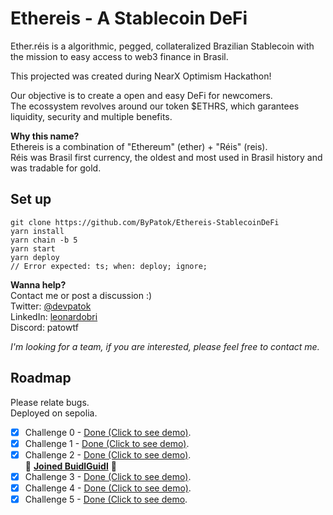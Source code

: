 # Ethereis - A Stablecoin DeFi
Ether.réis is a algorithmic, pegged, collateralized Brazilian Stablecoin with the mission to easy access to web3 finance in Brasil.  

This projected was created during NearX Optimism Hackathon!  

Our objective is to create a open and easy DeFi for newcomers.  
The ecossystem revolves around our token $ETHRS, which garantees liquidity, security and multiple benefits.  

**Why this name?**  
Ethereis is a combination of "Ethereum" (ether) + "Réis" (reis).  
Réis was Brasil first currency, the oldest and most used in Brasil history and was tradable for gold.

## Set up
```
git clone https://github.com/ByPatok/Ethereis-StablecoinDeFi 
yarn install 
yarn chain -b 5 
yarn start
yarn deploy
// Error expected: ts; when: deploy; ignore;
```


**Wanna help?**  
Contact me or post a discussion :)  
Twitter: [@devpatok](https://twitter.com/devpatok)  
LinkedIn: [leonardobri](https://www.linkedin.com/in/leonardobri/)  
Discord: patowtf  

*I'm looking for a team, if you are interested, please feel free to contact me.*  

## Roadmap
Please relate bugs.  
Deployed on sepolia.

- [x] Challenge 0 - [Done (Click to see demo)](https://simplenft-eth-challenge.vercel.app/).
- [x] Challenge 1 - [Done (Click to see demo)](https://staking-challenge2-etherspeedrun.vercel.app/).
- [x] Challenge 2 - [Done (Click to see demo)](https://quest2-token-vendor.vercel.app).  
🎉 **[Joined BuidlGuidl](https://app.buidlguidl.com/builders/0xC4de020Cfb94D5e7Da5536551da6cfE01Dce33Ec)** 🎉
- [x] Challenge 3 - [Done (Click to see demo)](https://quest3-rigged-dice.vercel.app/).  
- [x] Challenge 4 - [Done (Click to see demo)](https://quest4-dex-swap.vercel.app/).  
- [x] Challenge 5 - [Done (Click to see demo](https://quest5-statechannels.vercel.app/). 
